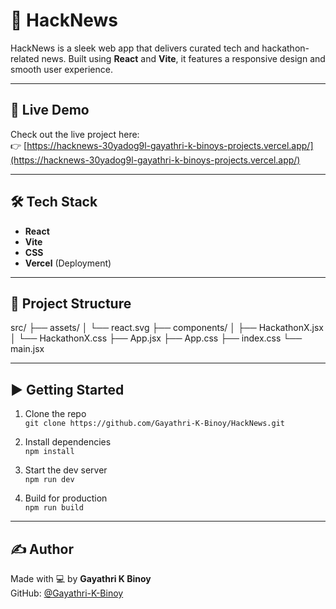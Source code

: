 # 📰 HackNews

HackNews is a sleek web app that delivers curated tech and hackathon-related news. Built using **React** and **Vite**, it features a responsive design and smooth user experience.

---

## 🚀 Live Demo

Check out the live project here:  
👉 [https://hacknews-30yadog9l-gayathri-k-binoys-projects.vercel.app/](https://hacknews-30yadog9l-gayathri-k-binoys-projects.vercel.app/)

---

## 🛠 Tech Stack

- **React**
- **Vite**
- **CSS**
- **Vercel** (Deployment)

---

## 📁 Project Structure
src/
├── assets/
│ └── react.svg
├── components/
│ ├── HackathonX.jsx
│ └── HackathonX.css
├── App.jsx
├── App.css
├── index.css
└── main.jsx


---

## ▶️ Getting Started

1. Clone the repo  
   `git clone https://github.com/Gayathri-K-Binoy/HackNews.git`

2. Install dependencies  
   `npm install`

3. Start the dev server  
   `npm run dev`

4. Build for production  
   `npm run build`

---

## ✍️ Author

Made with 💻 by **Gayathri K Binoy**  
GitHub: [@Gayathri-K-Binoy](https://github.com/Gayathri-K-Binoy)


